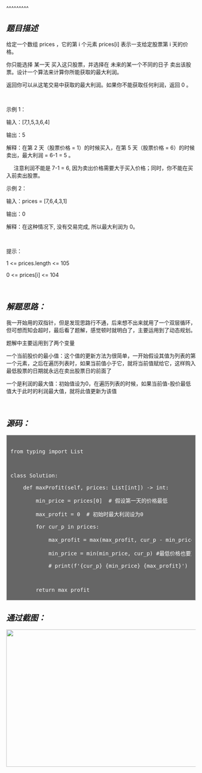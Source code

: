 
<BlogInfo title="leetcode之买卖股票的最佳时机" author="白日梦想猿" pv=0 read_times=0 pre_cost_time=50 category="leetcode100题" tag_list="['leetcode', '动态规划']" create_time="2022.02.07 21:11:59.996867" update_time="2022.07.11 10:35:47" />

^^^^^^^^^
<h2 style="font-style:italic"><strong>题目描述</strong></h2>

<p>给定一个数组 prices ，它的第&nbsp;i 个元素&nbsp;prices[i] 表示一支给定股票第 i 天的价格。</p>

<p>你只能选择 某一天 买入这只股票，并选择在 未来的某一个不同的日子 卖出该股票。设计一个算法来计算你所能获取的最大利润。</p>

<p>返回你可以从这笔交易中获取的最大利润。如果你不能获取任何利润，返回 0 。</p>

<p>&nbsp;</p>

<p>示例 1：</p>

<p>输入：[7,1,5,3,6,4]<br />
输出：5<br />
解释：在第 2 天（股票价格 = 1）的时候买入，在第 5 天（股票价格 = 6）的时候卖出，最大利润 = 6-1 = 5 。<br />
&nbsp; &nbsp; &nbsp;注意利润不能是 7-1 = 6, 因为卖出价格需要大于买入价格；同时，你不能在买入前卖出股票。<br />
示例 2：</p>

<p>输入：prices = [7,6,4,3,1]<br />
输出：0<br />
解释：在这种情况下, 没有交易完成, 所以最大利润为 0。<br />
&nbsp;</p>

<p>提示：</p>

<p>1 &lt;= prices.length &lt;= 105<br />
0 &lt;= prices[i] &lt;= 104</p>

<p>&nbsp;</p>

<h2 style="font-style:italic"><strong>解题思路：</strong></h2>

<p>我一开始用的双指针，但是发现思路行不通，后来想不出来就用了一个双层循环，但可想而知会超时，最后看了题解，感觉顿时就明白了，主要运用到了动态规划。</p>

<p>题解中主要运用到了两个变量</p>

<p>一个当前股价的最小值：这个值的更新方法为很简单，一开始假设其值为列表的第一个元素，之后在遍历列表时，如果当前值小于它，就将当前值赋给它，这样购入最低股票的日期就永远在卖出股票日的前面了</p>

<p>一个是利润的最大值：初始值设为0，在遍历列表的时候，如果当前值-股价最低值大于此时的利润最大值，就将此值更新为该值</p>

<p>&nbsp;</p>

<h2 style="font-style:italic"><strong>源码：</strong></h2>

<div style="background:#666666; border:1px solid #cccccc; padding:5px 10px">
<pre>
<span style="color:#ffffff">from typing import List

class Solution:
    def maxProfit(self, prices: List[int]) -&gt; int:
        min_price = prices[0]  # 假设第一天的价格最低
        max_profit = 0  # 初始时最大利润设为0
        for cur_p in prices:
            max_profit = max(max_profit, cur_p - min_price) #当前利润=当天的价格-目前最低的价格 用当前利润和最大利润进行比较
            min_price = min(min_price, cur_p) #最低价格也要更新
            # print(f&#39;{cur_p} {min_price} {max_profit}&#39;)

        return max_profit</span></pre>
</div>

<h2 style="font-style:italic"><strong>通过截图：</strong></h2>

<p><img src="../media/image/2022/02/07/image-20220207211155-6.png" style="height:365px; width:926px" /></p>

<p>&nbsp;</p>

<p>&nbsp;</p>

<p>&nbsp;</p>

<p>&nbsp;</p>

<p>&nbsp;</p>

<p>&nbsp;</p>

<p>&nbsp;</p>

<p>&nbsp;</p>

<p>&nbsp;</p>

<p>&nbsp;</p>

<p>&nbsp;</p>

<p>&nbsp;</p>

<p>&nbsp;</p>

<p>&nbsp;</p>

<p>&nbsp;</p>

<p>&nbsp;</p>

<p>&nbsp;</p>

<p>&nbsp;</p>

<p>&nbsp;</p>

<p>&nbsp;</p>

<p>&nbsp;</p>

<p>&nbsp;</p>

<p>&nbsp;</p>

<p>&nbsp;</p>

<p>&nbsp;</p>

